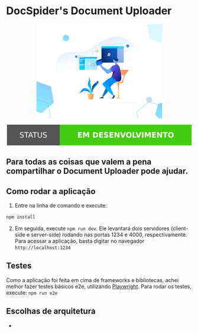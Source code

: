 # DocSpider's Document Uploader


<p align="center">
  <img src="./src/assets/upload_capa.png" />
</p>

<p align="center">
<img src="./src/assets/v1.svg"/>
</p>

## Para todas as coisas que valem a pena compartilhar o Document Uploader pode ajudar.
### 

## Como rodar a aplicação

1. Entre na linha de comando e execute:

```bash
npm install
```

2. Em seguida, execute `npm run dev`. Ele levantará dois servidores (client-side e server-side) rodando nas portas 1234 e 4000, respectivamente. Para acessar a aplicação, basta digitar no navegador `http://localhost:1234`

## Testes

Como a aplicação foi feita em cima de frameworks e bibliotecas, achei melhor
fazer testes básicos e2e, utilizando [Playwright](https://playwright.dev).
Para rodar os testes, execute: `npm run e2e`

## Escolhas de arquitetura

* 